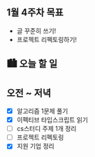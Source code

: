 ## 1월 4주차 목표

- 글 꾸준히 쓰기!
- 프로젝트 리펙토링하기!

## 🏙️ 오늘 할 일

## 오전 ~ 저녁

- [x] 알고리즘 1문제 풀기
- [x] 이펙티브 타입스크립트 읽기
- [ ] cs스터디 주제 1개 정리
- [ ] 프로젝트 리펙토링
- [x] 지원 기업 정리

